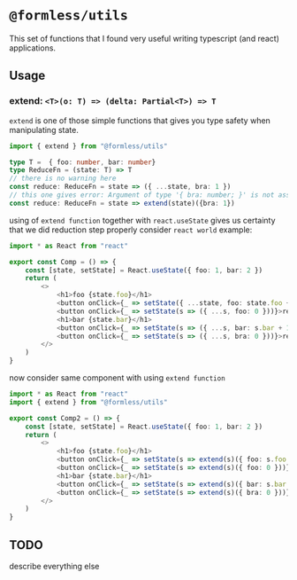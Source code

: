 # `@formless/utils`

This set of functions that I found very useful writing typescript (and react) applications.

## Usage

### extend: `<T>(o: T) => (delta: Partial<T>) => T`

`extend` is one of those simple functions that gives you type safety when manipulating state.

```typescript
import { extend } from "@formless/utils"

type T =  { foo: number, bar: number}
type ReduceFn = (state: T) => T
// there is no warning here
const reduce: ReduceFn = state => ({ ...state, bra: 1 })
// this one gives error: Argument of type '{ bra: number; }' is not assignable to parameter of type 'Partial<T>'.
const reduce: ReduceFn = state => extend(state)({bra: 1})
```

using of `extend function` together with `react.useState` gives us certainty that we did reduction step properly
consider `react world` example:

```typescript
import * as React from "react"

export const Comp = () => {
    const [state, setState] = React.useState({ foo: 1, bar: 2 })
    return (
        <>
            <h1>foo {state.foo}</h1>
            <button onClick={_ => setState({ ...state, foo: state.foo + 1 })}>+</button>
            <button onClick={_ => setState(s => ({ ...s, foo: 0 }))}>reset</button>
            <h1>bar {state.bar}</h1>
            <button onClick={_ => setState(s => ({ ...s, bar: s.bar + 1 }))}>+</button>
            <button onClick={_ => setState(s => ({ ...s, bra: 0 }))}>reset</button>
        </>
    )
}
```

now consider same component with using `extend function`

```typescript
import * as React from "react"
import { extend } from "@formless/utils"

export const Comp2 = () => {
    const [state, setState] = React.useState({ foo: 1, bar: 2 })
    return (
        <>
            <h1>foo {state.foo}</h1>
            <button onClick={_ => setState(s => extend(s)({ foo: s.foo + 1 }))}>+</button>
            <button onClick={_ => setState(s => extend(s)({ foo: 0 }))}>reset</button>
            <h1>bar {state.bar}</h1>
            <button onClick={_ => setState(s => extend(s)({ bar: s.bar + 1 }))}>+</button>
            <button onClick={_ => setState(s => extend(s)({ bra: 0 }))}>reset</button>
        </>
    )
}
```

## TODO

describe everything else
